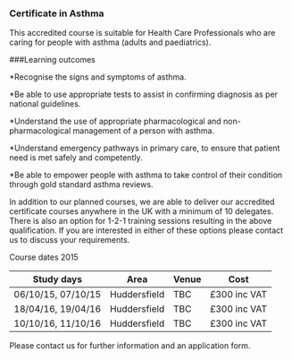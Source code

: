 ### Certificate in Asthma

This accredited course is suitable for Health Care Professionals who are caring for people with asthma (adults and paediatrics).

###Learning outcomes

*Recognise the signs and symptoms of asthma.

*Be able to use appropriate tests to assist in confirming diagnosis as per national guidelines.

*Understand the use of appropriate pharmacological and non-pharmacological management of a person with asthma.

*Understand emergency pathways in primary care, to ensure that patient need is met safely and competently.

*Be able to empower people with asthma to take control of their condition through gold standard asthma reviews.


In addition to our planned courses, we are able to deliver our accredited certificate courses anywhere in the UK with a minimum of 10 delegates. There is also an option for 1-2-1 training sessions resulting in the above qualification. If you are interested in either of these options please contact us to discuss your requirements.

Course dates 2015

|Study days	        |	Area          | Venue  |Cost          |	
|-------------------|---------------|--------|--------------|
|06/10/15, 07/10/15 | Huddersfield  | TBC	   | £300 inc VAT |
|18/04/16, 19/04/16 | Huddersfield  | TBC	   | £300 inc VAT |
|10/10/16, 11/10/16 | Huddersfield  | TBC    | £300 inc VAT |

Please contact us for further information and an application form.


